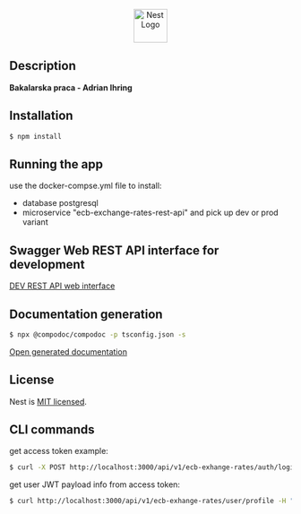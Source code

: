 <p align="center">
  <a href="http://nestjs.com/" target="blank"><img src="https://nestjs.com/img/logo-small.svg" width="60" alt="Nest Logo" /></a>
</p>

## Description

**Bakalarska praca - Adrian Ihring**

## Installation

```bash
$ npm install
```

## Running the app

use the docker-compse.yml file to install:

- database postgresql
- microservice "ecb-exchange-rates-rest-api" and pick up dev or prod variant

## Swagger Web REST API interface for development

[DEV REST API web interface](http://localhost:3000/api)

## Documentation generation

```bash
$ npx @compodoc/compodoc -p tsconfig.json -s
```

[Open generated documentation](http://localhost:8080)

## License

Nest is [MIT licensed](LICENSE).

## CLI commands

get access token example:

```bash
$ curl -X POST http://localhost:3000/api/v1/ecb-exhange-rates/auth/login -d '{"username": "adrian.ihring@gmail.com", "password": "a+J}pF$+2}u+Y3hn"}' -H "Content-Type: application/json"
```

get user JWT payload info from access token:

```bash
$ curl http://localhost:3000/api/v1/ecb-exhange-rates/user/profile -H "Authorization: Bearer eyJhbGciOiJIUzI1NiIsInR5cCI6IkpXVCJ9.eyJ1c2VybmFtZSI6ImFkcmlhbi5paHJpbmdAZ21haWwuY29tIiwic3ViIjoiZDEyM2ZlYTMtYjYxMC00N2NmLWEyZDAtZjYyOGY4ZWY4MWY3IiwiaWF0IjoxNjc2NzM5MTQ5LCJleHAiOjE2NzY3MzkyMDl9.HaHvf3XkEcxAyDJ5P9yuNNm0olWUVM14QMAneP-BeU0"
```

